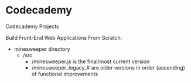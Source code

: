 # Codecademy
Codecademy Projects

Build Front-End Web Applications From Scratch:
- minesweeper directory
  - /src
    - /minesweeper.js is the final/most current version
    - /minesweeper_legacy_# are older versions in order (ascending) of functional improvements


